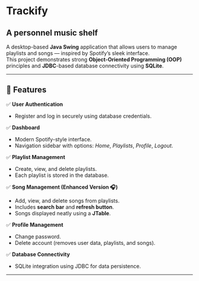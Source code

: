# Trackify 
## A personnel music shelf

A desktop-based **Java Swing** application that allows users to manage playlists and songs — inspired by Spotify’s sleek interface.  
This project demonstrates strong **Object-Oriented Programming (OOP)** principles and **JDBC**-based database connectivity using **SQLite**.

---

## 🚀 Features

✅ **User Authentication**
- Register and log in securely using database credentials.

✅ **Dashboard**
- Modern Spotify-style interface.
- Navigation sidebar with options: *Home*, *Playlists*, *Profile*, *Logout*.

✅ **Playlist Management**
- Create, view, and delete playlists.
- Each playlist is stored in the database.

✅ **Song Management (Enhanced Version 🎧)**
- Add, view, and delete songs from playlists.
- Includes **search bar** and **refresh button**.
- Songs displayed neatly using a **JTable**.

✅ **Profile Management**
- Change password.
- Delete account (removes user data, playlists, and songs).

✅ **Database Connectivity**
- SQLite integration using JDBC for data persistence.

---
